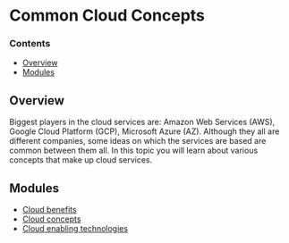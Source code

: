 # Common Cloud Concepts

<!--TOC_START-->
### Contents
- [Overview](#overview)
- [Modules](#modules)

<!--TOC_END-->
## Overview

Biggest players in the cloud services are: Amazon Web Services (AWS), Google Cloud Platform (GCP), Microsoft Azure (AZ).
 Although they all are different companies, some ideas on which the services are based are common between them all. In 
 this topic you will learn about various concepts that make up cloud services.
<!--MODULES_START-->
## Modules
- [Cloud benefits](./modules/cloud-benefits)
- [Cloud concepts](./modules/cloud-concepts)
- [Cloud enabling technologies](./modules/cloud-enabling-technologies)
<!--MODULES_END-->
